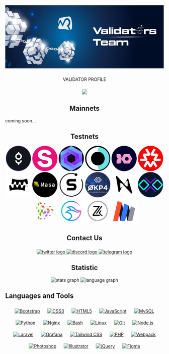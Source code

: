 <div align="center">
  <img height="200" width="100%" src="https://raw.githubusercontent.com/ksalab/ksalab/main/img/1500x500.jpeg"  />
</div>

###

<p align="center">VALIDATOR PROFILE</p>

###

<div align="center">
  <img src="https://visitor-badge.laobi.icu/badge?page_id=ksalab.ksalab&right_color=darkviolet"  />
</div>

###

<h2 align="center">Mainnets</h2>

coming soon...

###

<h2 align="center">Testnets</h2>

<div align="center" dir="auto">

<a href="https://github.com/ksalab/nodes/blob/main/node/gitopia.md"><img src="/img/gitopia-ico.png" title="Gitopia" width="80" height="auto" style="max-width: 100%;"></a>
<a href="#"><img src="/img/Stride.png" title="Stride" width="80" height="auto" style="max-width: 100%;"></a>
<a href="https://explore.deweb.services/deweb/staking/dewebvaloper1fyv0j00pne5set2ws3r8jyl274hh94cvjeq3up" target="_blank"><img src="/img/DWS.png" title="DWS" width="80" height="auto" style="max-width: 100%;"></a>
<a href="#"><img src="/img/DeFund.png" title="DeFund" width="80" height="auto" style="max-width: 100%;"></a>
<a href="#"><img src="/img/Ironfish.png" title="IronFish" width="80" height="auto" style="max-width: 100%;"></a>
<a href="#"><img src="/img/Massa.png" title="Massa" width="80" height="auto" style="max-width: 100%;"></a>
<a href="#"><img src="/img/Gear.png" title="Gear" width="80" height="auto" style="max-width: 100%;"></a>
<a href="#"><img src="/img/Masa.png" title="Masa" width="80" height="auto" style="max-width: 100%;"></a>
<a href="#"><img src="/img/Subspace.png" title="Subspace" width="80" height="auto" style="max-width: 100%;"></a>
<a href="#"><img src="/img/okp4.png" title="OKP4" width="80" height="auto" style="max-width: 100%;"></a>
<a href="#"><img src="/img/Nois.png" title="Nois" width="80" height="auto" style="max-width: 100%;"></a>
<a href="#"><img src="/img/Ollo.png" title="Ollo" width="80" height="auto" style="max-width: 100%;"></a>
<a href="#"><img src="/img/transformers.png" title="Transformers" width="80" height="auto" style="max-width: 100%;"></a>
<a href="#"><img src="/img/manta-logo-notext.png" title="Manta" width="80" height="auto" style="max-width: 100%;"></a>
<a href="#"><img src="/img/zeeka.png" title="Zeeka" width="80" height="auto" style="max-width: 100%;"></a>
<a href="#"><img src="/img/minima.png" title="Minima" width="80" height="auto" style="max-width: 100%;"></a>
</div>

###

<h2 align="center">Contact Us</h2>

###

<div align="center">
<a href="https://twitter.com/ksa_lab" target="_blank">
<img src="https://img.shields.io/static/v1?message=Twitter&logo=twitter&label=&color=2CA5E0&logoColor=white&labelColor=&style=for-the-badge" height="30" alt="twitter logo" />
</a>
<a href="https://discord.com/" target="_blank">
<img src="https://img.shields.io/static/v1?message=Discord&logo=discord&label=&color=7289DA&logoColor=white&labelColor=&style=for-the-badge" height="30" alt="discord logo" />
</a>
<a href="https://t.me/ksalab" target="_blank">
<img src="https://img.shields.io/static/v1?message=Telegram&logo=telegram&label=&color=2CA5E0&logoColor=white&labelColor=&style=for-the-badge" height="30" alt="telegram logo" />
</a>
</div>

###

<h2 align="center">Statistic</h2

###

<div align="center">
<img src="https://github-readme-stats.vercel.app/api?hide_title=false&hide_rank=false&show_icons=true&include_all_commits=true&count_private=true&disable_animations=false&theme=github_dark&locale=en&hide_border=false&username=ksalab" height="150" alt="stats graph" />
<img src="https://github-readme-stats.vercel.app/api/top-langs/?locale=en&hide_title=false&layout=default&card_width=320&lang_count=5&theme=github_dark&hide_border=false&username=ksalab" height="150" alt="language graph" />
</div>

###

## Languages and Tools  
<div align="center">  
<a href="https://getbootstrap.com/docs/3.4/javascript/" target="_blank"><img style="margin: 10px" src="https://profilinator.rishav.dev/skills-assets/bootstrap-plain.svg" alt="Bootstrap" height="25" /></a>  
<a href="https://www.w3schools.com/css/" target="_blank"><img style="margin: 10px" src="https://profilinator.rishav.dev/skills-assets/css3-original-wordmark.svg" alt="CSS3" height="25" /></a>  
<a href="https://en.wikipedia.org/wiki/HTML5" target="_blank"><img style="margin: 10px" src="https://profilinator.rishav.dev/skills-assets/html5-original-wordmark.svg" alt="HTML5" height="25" /></a>  
<a href="https://www.javascript.com/" target="_blank"><img style="margin: 10px" src="https://profilinator.rishav.dev/skills-assets/javascript-original.svg" alt="JavaScript" height="25" /></a>  
<a href="https://www.mysql.com/" target="_blank"><img style="margin: 10px" src="https://profilinator.rishav.dev/skills-assets/mysql-original-wordmark.svg" alt="MySQL" height="25" /></a>  
<a href="https://www.python.org/" target="_blank"><img style="margin: 10px" src="https://profilinator.rishav.dev/skills-assets/python-original.svg" alt="Python" height="25" /></a>  
<a href="https://www.nginx.com/" target="_blank"><img style="margin: 10px" src="https://profilinator.rishav.dev/skills-assets/nginx-original.svg" alt="Nginx" height="25" /></a>  
<a href="https://www.gnu.org/software/bash/" target="_blank"><img style="margin: 10px" src="https://profilinator.rishav.dev/skills-assets/gnu_bash-icon.svg" alt="Bash" height="25" /></a>  
<a href="https://www.linux.org/" target="_blank"><img style="margin: 10px" src="https://profilinator.rishav.dev/skills-assets/linux-original.svg" alt="Linux" height="25" /></a>  
<a href="https://github.com/" target="_blank"><img style="margin: 10px" src="https://profilinator.rishav.dev/skills-assets/git-scm-icon.svg" alt="Git" height="25" /></a>  
<a href="https://nodejs.org/" target="_blank"><img style="margin: 10px" src="https://profilinator.rishav.dev/skills-assets/nodejs-original-wordmark.svg" alt="Node.js" height="25" /></a>  
<a href="https://laravel.com/" target="_blank"><img style="margin: 10px" src="https://profilinator.rishav.dev/skills-assets/laravel-plain-wordmark.svg" alt="Laravel" height="25" /></a>  
<a href="https://grafana.com/" target="_blank"><img style="margin: 10px" src="https://profilinator.rishav.dev/skills-assets/grafana.png" alt="Grafana" height="25" /></a>  
<a href="https://www.tailwindcss.com/" target="_blank"><img style="margin: 10px" src="https://profilinator.rishav.dev/skills-assets/tailwindcss.svg" alt="Tailwind CSS" height="25" /></a>  
<a href="https://www.php.net/" target="_blank"><img style="margin: 10px" src="https://profilinator.rishav.dev/skills-assets/php-original.svg" alt="PHP" height="25" /></a>  
<a href="https://webpack.js.org/" target="_blank"><img style="margin: 10px" src="https://profilinator.rishav.dev/skills-assets/webpack-original.svg" alt="Webpack" height="25" /></a>  
<a href="https://www.adobe.com/in/products/photoshop.html" target="_blank"><img style="margin: 10px" src="https://profilinator.rishav.dev/skills-assets/photoshop-plain.svg" alt="Photoshop" height="25" /></a>  
<a href="https://www.adobe.com/in/products/illustrator.html" target="_blank"><img style="margin: 10px" src="https://profilinator.rishav.dev/skills-assets/adobe_illustrator-icon.svg" alt="Illustrator" height="25" /></a>  
<a href="https://jquery.com/" target="_blank"><img style="margin: 10px" src="https://profilinator.rishav.dev/skills-assets/jquery.png" alt="jQuery" height="25" /></a> 
<a href="https://www.figma.com/" target="_blank"><img style="margin: 10px" src="https://profilinator.rishav.dev/skills-assets/figma-icon.svg" alt="Figma" height="25" /></a>  
</div>  
